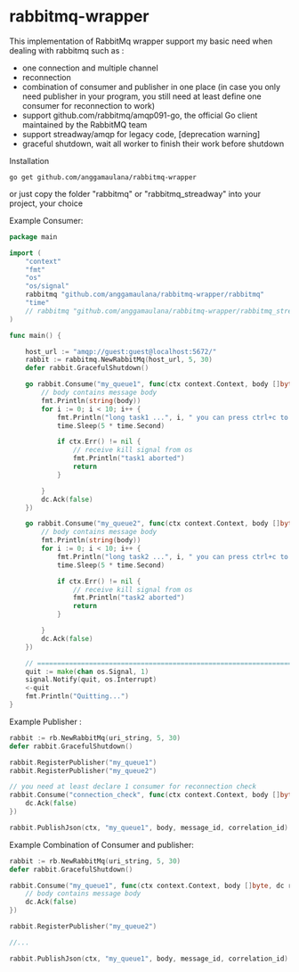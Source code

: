 # rabbitmq-wrapper

This implementation of RabbitMq wrapper support my basic need when dealing with rabbitmq such as :
- one connection and multiple channel
- reconnection
- combination of consumer and publisher in one place
  (in case you only need publisher in your program, you still need at least define one consumer for reconnection to work)
- support github.com/rabbitmq/amqp091-go, the official Go client maintained by the RabbitMQ team 
- support streadway/amqp for legacy code, [deprecation warning]
- graceful shutdown, wait all worker to finish their work before shutdown


Installation
```
go get github.com/anggamaulana/rabbitmq-wrapper
```
or just copy the folder "rabbitmq" or "rabbitmq_streadway" into your project, your choice


Example Consumer:
```go
package main

import (
	"context"
	"fmt"
	"os"
	"os/signal"
	rabbitmq "github.com/anggamaulana/rabbitmq-wrapper/rabbitmq"
	"time"
	// rabbitmq "github.com/anggamaulana/rabbitmq-wrapper/rabbitmq_streadway" // use this for legacy code made in streadway/amqp
)

func main() {

	host_url := "amqp://guest:guest@localhost:5672/"
	rabbit := rabbitmq.NewRabbitMq(host_url, 5, 30)
	defer rabbit.GracefulShutdown()

	go rabbit.Consume("my_queue1", func(ctx context.Context, body []byte, dc rabbitmq.DeliveryChannelWrapper) {
		// body contains message body
		fmt.Println(string(body))
		for i := 0; i < 10; i++ {
			fmt.Println("long task1 ...", i, " you can press ctrl+c to emulate graceful shutdown")
			time.Sleep(5 * time.Second)

			if ctx.Err() != nil {
				// receive kill signal from os
				fmt.Println("task1 aborted")
				return
			}

		}
		dc.Ack(false)
	})

	go rabbit.Consume("my_queue2", func(ctx context.Context, body []byte, dc rabbitmq.DeliveryChannelWrapper) {
		// body contains message body
		fmt.Println(string(body))
		for i := 0; i < 10; i++ {
			fmt.Println("long task2 ...", i, " you can press ctrl+c to emulate graceful shutdown")
			time.Sleep(5 * time.Second)

			if ctx.Err() != nil {
				// receive kill signal from os
				fmt.Println("task2 aborted")
				return
			}

		}
		dc.Ack(false)
	})

	// ==================================================================
	quit := make(chan os.Signal, 1)
	signal.Notify(quit, os.Interrupt)
	<-quit
	fmt.Println("Quitting...")
}
```

Example Publisher :
```go
rabbit := rb.NewRabbitMq(uri_string, 5, 30)
defer rabbit.GracefulShutdown()

rabbit.RegisterPublisher("my_queue1")
rabbit.RegisterPublisher("my_queue2")

// you need at least declare 1 consumer for reconnection check 
rabbit.Consume("connection_check", func(ctx context.Context, body []byte, dc rb.DeliveryChannelWrapper){
	dc.Ack(false)
})

rabbit.PublishJson(ctx, "my_queue1", body, message_id, correlation_id)
```

Example Combination of Consumer and publisher:
```go
rabbit := rb.NewRabbitMq(uri_string, 5, 30)
defer rabbit.GracefulShutdown()

rabbit.Consume("my_queue1", func(ctx context.Context, body []byte, dc rb.DeliveryChannelWrapper){
	// body contains message body
	dc.Ack(false)
})

rabbit.RegisterPublisher("my_queue2")

//... 

rabbit.PublishJson(ctx, "my_queue1", body, message_id, correlation_id)
```

